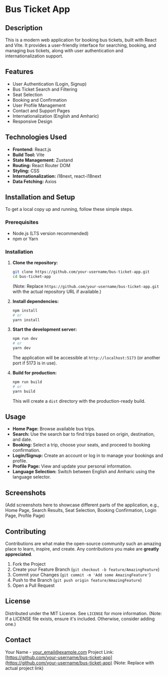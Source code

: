 # Bus Ticket App

## Description
This is a modern web application for booking bus tickets, built with React and Vite. It provides a user-friendly interface for searching, booking, and managing bus tickets, along with user authentication and internationalization support.

## Features
*   User Authentication (Login, Signup)
*   Bus Ticket Search and Filtering
*   Seat Selection
*   Booking and Confirmation
*   User Profile Management
*   Contact and Support Pages
*   Internationalization (English and Amharic)
*   Responsive Design

## Technologies Used
*   **Frontend:** React.js
*   **Build Tool:** Vite
*   **State Management:** Zustand
*   **Routing:** React Router DOM
*   **Styling:** CSS
*   **Internationalization:** i18next, react-i18next
*   **Data Fetching:** Axios

## Installation and Setup

To get a local copy up and running, follow these simple steps.

### Prerequisites
*   Node.js (LTS version recommended)
*   npm or Yarn

### Installation

1.  **Clone the repository:**
    ```bash
    git clone https://github.com/your-username/bus-ticket-app.git
    cd bus-ticket-app
    ```
    (Note: Replace `https://github.com/your-username/bus-ticket-app.git` with the actual repository URL if available.)

2.  **Install dependencies:**
    ```bash
    npm install
    # or
    yarn install
    ```

3.  **Start the development server:**
    ```bash
    npm run dev
    # or
    yarn dev
    ```
    The application will be accessible at `http://localhost:5173` (or another port if 5173 is in use).

4.  **Build for production:**
    ```bash
    npm run build
    # or
    yarn build
    ```
    This will create a `dist` directory with the production-ready build.

## Usage

*   **Home Page:** Browse available bus trips.
*   **Search:** Use the search bar to find trips based on origin, destination, and date.
*   **Booking:** Select a trip, choose your seats, and proceed to booking confirmation.
*   **Login/Signup:** Create an account or log in to manage your bookings and profile.
*   **Profile Page:** View and update your personal information.
*   **Language Selection:** Switch between English and Amharic using the language selector.

## Screenshots
(Add screenshots here to showcase different parts of the application, e.g., Home Page, Search Results, Seat Selection, Booking Confirmation, Login Page, Profile Page)

## Contributing
Contributions are what make the open-source community such an amazing place to learn, inspire, and create. Any contributions you make are **greatly appreciated**.

1.  Fork the Project
2.  Create your Feature Branch (`git checkout -b feature/AmazingFeature`)
3.  Commit your Changes (`git commit -m 'Add some AmazingFeature'`)
4.  Push to the Branch (`git push origin feature/AmazingFeature`)
5.  Open a Pull Request

## License
Distributed under the MIT License. See `LICENSE` for more information. (Note: If a LICENSE file exists, ensure it's included. Otherwise, consider adding one.)

## Contact
Your Name - your_email@example.com
Project Link: [https://github.com/your-username/bus-ticket-app](https://github.com/your-username/bus-ticket-app) (Note: Replace with actual project link)
